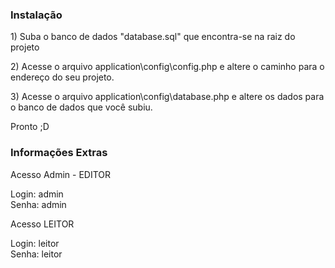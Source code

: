 <h3>Instalação</h3>

<p>1) Suba o banco de dados "database.sql" que encontra-se na raiz do projeto</p>
<p>2) Acesse o arquivo application\config\config.php e altere o caminho para o endereço do seu projeto.</p>
<p>3) Acesse o arquivo application\config\database.php e altere os dados para o banco de dados que você subiu.</p>

<p>Pronto ;D</p>


<h3>Informações Extras</h3>

<p>Acesso Admin - EDITOR</p>
<p>Login: admin<br>Senha: admin</p>


<p>Acesso LEITOR</p>
<p>Login: leitor<br>Senha: leitor</p>